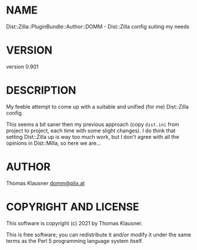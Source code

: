 # NAME

Dist::Zilla::PluginBundle::Author::DOMM - Dist::Zilla config suiting my needs

# VERSION

version 0.901

# DESCRIPTION

My feeble attempt to come up with a suitable and unified (for me) Dist::Zilla config.

This seems a bit saner then my previous approach (copy `dist.ini` from project to project, each time with some slight changes). I do think that setting Dist::Zilla up is way too much work, but I don't agree with all the opinions in Dist::Milla, so here we are...

# AUTHOR

Thomas Klausner <domm@plix.at>

# COPYRIGHT AND LICENSE

This software is copyright (c) 2021 by Thomas Klausner.

This is free software; you can redistribute it and/or modify it under
the same terms as the Perl 5 programming language system itself.
